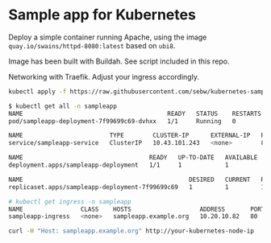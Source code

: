 # Sample app for Kubernetes

Deploy a simple container running Apache, using the image `quay.io/swains/httpd-8080:latest` based on `ubi8`.

Image has been built with Buildah. See script included in this repo.

Networking with Traefik. Adjust your ingress accordingly.

```sh
kubectl apply -f https://raw.githubusercontent.com/sebw/kubernetes-sample-app/master/sample.yml
```

```sh
$ kubectl get all -n sampleapp
NAME                                        READY   STATUS    RESTARTS   AGE
pod/sampleapp-deployment-7f99699c69-dvhxx   1/1     Running   0          20s

NAME                        TYPE        CLUSTER-IP      EXTERNAL-IP   PORT(S)   AGE
service/sampleapp-service   ClusterIP   10.43.101.243   <none>        80/TCP    20s

NAME                                   READY   UP-TO-DATE   AVAILABLE   AGE
deployment.apps/sampleapp-deployment   1/1     1            1           20s

NAME                                              DESIRED   CURRENT   READY   AGE
replicaset.apps/sampleapp-deployment-7f99699c69   1         1         1       20s
```

```sh
# kubectl get ingress -n sampleapp
NAME                CLASS    HOSTS                   ADDRESS       PORTS   AGE
sampleapp-ingress   <none>   sampleapp.example.org   10.20.10.82   80      13m
```

```sh
curl -H "Host: sampleapp.example.org" http://your-kubernetes-node-ip
```
